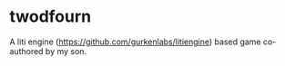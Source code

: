 # twodfourn
A liti engine (https://github.com/gurkenlabs/litiengine) based game co-authored by my son.
